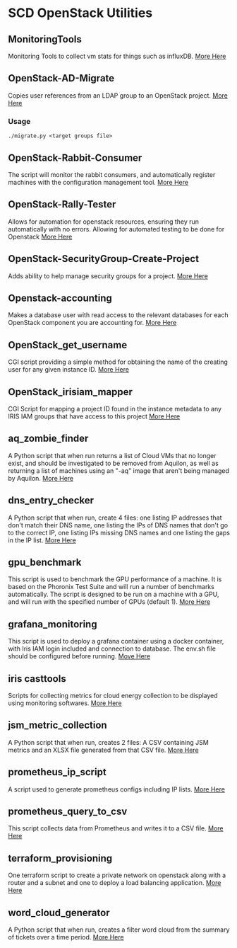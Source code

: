 # SCD OpenStack Utilities

## MonitoringTools

Monitoring Tools to collect vm stats for things such as influxDB. 
[More Here](MonitoringTools/)

## OpenStack-AD-Migrate

Copies user references from an LDAP group to an OpenStack project.
[More Here](OpenStack-AD-Migrate/)

### Usage
`./migrate.py <target groups file>`

## OpenStack-Rabbit-Consumer

The script will monitor the rabbit consumers, and automatically register machines
with the configuration management tool.
[More Here](OpenStack-Rabbit-Consumer/)

## OpenStack-Rally-Tester

Allows for automation for openstack resources, ensuring they run automatically with no errors. 
Allowing for automated testing to be done for Openstack
[More Here](OpenStack-Rally-Tester/)

## OpenStack-SecurityGroup-Create-Project

Adds ability to help manage security groups for a project.
[More Here](OpenStack-SecurityGroup-Create-Project/usr/local/bin/)

## Openstack-accounting

Makes a database user with read access to the relevant databases for each OpenStack component you are accounting for.
[More Here](OpenStack-accounting/)

## OpenStack_get_username

CGI script providing a simple method for obtaining the name of the creating user for any given instance ID.
[More Here](OpenStack_get_username/var/www/cgi-bin/)

## OpenStack_irisiam_mapper

CGI Script for mapping a project ID found in the instance metadata to any IRIS IAM groups that have access to this project
[More Here](OpenStack_irisiam_mapper/var/www/cgi-bin/)

## aq_zombie_finder

A Python script that when run returns a list of Cloud VMs that no longer exist, and should be investigated to be removed from Aquilon, as well as returning a list of machines using an "-aq" image that aren't being managed by Aquilon.
[More Here](aq_zombie_finder/)

## dns_entry_checker

A Python script that when run, create 4 files: one listing IP addresses that don't match their DNS name, one listing the IPs of DNS names that don't go to the correct IP, one listing IPs missing DNS names and one listing the gaps in the IP list.
[More Here](dns_entry_checker/)

## gpu_benchmark

This script is used to benchmark the GPU performance of a machine. It is based on the Phoronix Test Suite and will run a number of benchmarks automatically.
The script is designed to be run on a machine with a GPU, and will run with the specified number of GPUs (default 1).
[More Here](gpu_benchmark/)

## grafana_monitoring

This script is used to deploy a grafana container using a docker container, with Iris IAM login included and connection to database.
The env.sh file should be configured before running.
[Move Here](grafana_monitoring/)

## iris casttools

Scripts for collecting metrics for cloud energy collection to be displayed using monitoring softwares.
[More Here](iriscasttools/)

## jsm_metric_collection

A Python script that when run, creates 2 files: A CSV containing JSM metrics and an XLSX file generated from that CSV file.
[More Here](jsm_metric_collection/)

## prometheus_ip_script

A script used to generate prometheus configs including IP lists.
[More Here](prometheus_ip_script/)

## prometheus_query_to_csv

This script collects data from Prometheus and writes it to a CSV file.
[More Here](prometheus_query_to_csv/)

## terraform_provisioning

One terraform script to create a private network on openstack along with a router and a subnet and one to deploy a load balancing application.
[More Here](terraform_provisioning/)

## word_cloud_generator

A Python script that when run, creates a filter word cloud from the summary of tickets over a time period.
[More Here](word_cloud_generator/)

